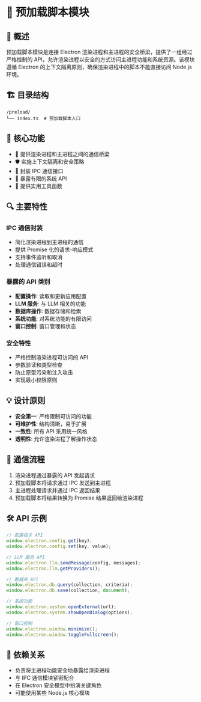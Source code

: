 # 🔄 预加载脚本模块

## 📘 概述

预加载脚本模块是连接 Electron 渲染进程和主进程的安全桥梁，提供了一组经过严格控制的 API，允许渲染进程以安全的方式访问主进程功能和系统资源。该模块遵循 Electron 的上下文隔离原则，确保渲染进程中的脚本不能直接访问 Node.js 环境。

## 🏗️ 目录结构

```
/preload/
└── index.ts  # 预加载脚本入口
```

## 🚀 核心功能

- 🌉 提供渲染进程和主进程之间的通信桥梁
- 🛡️ 实施上下文隔离和安全策略
- 📨 封装 IPC 通信接口
- 🔌 暴露有限的系统 API
- 🧰 提供实用工具函数

## 🔍 主要特性

### IPC 通信封装
- 简化渲染进程到主进程的通信
- 提供 Promise 化的请求-响应模式
- 支持事件监听和取消
- 处理通信错误和超时

### 暴露的 API 类别
- **配置操作**: 读取和更新应用配置
- **LLM 服务**: 与 LLM 相关的功能
- **数据库操作**: 数据存储和检索
- **系统功能**: 对系统功能的有限访问
- **窗口控制**: 窗口管理和状态

### 安全特性
- 严格控制渲染进程可访问的 API
- 参数验证和类型检查
- 防止原型污染和注入攻击
- 实现最小权限原则

## 💡 设计原则

- **安全第一**: 严格限制可访问的功能
- **可维护性**: 结构清晰，易于扩展
- **一致性**: 所有 API 采用统一风格
- **透明性**: 允许渲染进程了解操作状态

## 🔄 通信流程

1. 渲染进程通过暴露的 API 发起请求
2. 预加载脚本将请求通过 IPC 发送到主进程
3. 主进程处理请求并通过 IPC 返回结果
4. 预加载脚本将结果转换为 Promise 结果返回给渲染进程

## 🛠️ API 示例

```typescript
// 配置相关 API
window.electron.config.get(key);
window.electron.config.set(key, value);

// LLM 服务 API
window.electron.llm.sendMessage(config, messages);
window.electron.llm.getProviders();

// 数据库 API
window.electron.db.query(collection, criteria);
window.electron.db.save(collection, document);

// 系统功能
window.electron.system.openExternal(url);
window.electron.system.showOpenDialog(options);

// 窗口控制
window.electron.window.minimize();
window.electron.window.toggleFullscreen();
```

## 🔌 依赖关系

- 负责将主进程功能安全地暴露给渲染进程
- 与 IPC 通信模块紧密配合
- 在 Electron 安全模型中扮演关键角色
- 可能使用某些 Node.js 核心模块 